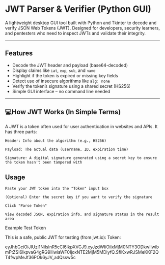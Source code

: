 # JWT Parser & Verifier (Python GUI)

A lightweight desktop GUI tool built with Python and Tkinter to decode and verify JSON Web Tokens (JWT). Designed for developers, security learners, and pentesters who need to inspect JWTs and validate their integrity.

---

## Features

- Decode the JWT header and payload (base64-decoded)
- Display claims like `iat`, `exp`, `sub`, and `name`
- Highlight if the token is expired or missing key fields
- Detect use of insecure algorithms like `alg: none`
- Verify the token’s signature using a shared secret (HS256)
- Simple GUI interface – no command line needed

---

## 💻How JWT Works (In Simple Terms)

A JWT is a token often used for user authentication in websites and APIs. It has three parts:

    Header: Info about the algorithm (e.g., HS256)

    Payload: The actual data (username, ID, expiration time)

    Signature: A digital signature generated using a secret key to ensure the token hasn't been tampered with


## Usage

    Paste your JWT token into the "Token" input box

    (Optional) Enter the secret key if you want to verify the signature

    Click "Parse Token"

    View decoded JSON, expiration info, and signature status in the result area


Example Test Token

This is a safe, public JWT for testing (from jwt.io):
Token:

eyJhbGciOiJIUzI1NiIsInR5cCI6IkpXVCJ9.eyJzdWIiOiIxMjM0NTY3ODkwIiwibmFtZSI6IkpvaG4gRG9lIiwiaWF0IjoxNTE2MjM5MDIyfQ.SflKxwRJSMeKKF2QT4fwpMeJf36POk6yJV_adQssw5c
